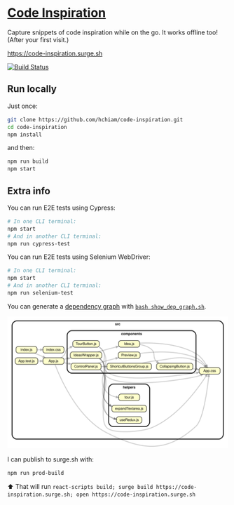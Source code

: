# [Code Inspiration](https://code-inspiration.surge.sh)

Capture snippets of code inspiration while on the go. It works offline too! (After your first visit.)

<https://code-inspiration.surge.sh>

[![Build Status](https://travis-ci.org/hchiam/code-inspiration.svg?branch=master)](https://travis-ci.org/hchiam/code-inspiration)

## Run locally

Just once:

```bash
git clone https://github.com/hchiam/code-inspiration.git
cd code-inspiration
npm install
```

and then:

```bash
npm run build
npm start
```

## Extra info

You can run E2E tests using Cypress:

```bash
# In one CLI terminal:
npm start
# And in another CLI terminal:
npm run cypress-test
```

You can run E2E tests using Selenium WebDriver:

```bash
# In one CLI terminal:
npm start
# And in another CLI terminal:
npm run selenium-test
```

You can generate a [dependency graph](https://github.com/hchiam/learning-dependency-cruiser) with [`bash show_dep_graph.sh`](https://github.com/hchiam/code-inspiration/blob/master/show_dep_graph.sh).

![(Dependency graph.)](https://github.com/hchiam/code-inspiration/blob/master/dependencygraph.svg)

I can publish to surge.sh with:

```bash
npm run prod-build
```

⬆️ That will run `react-scripts build; surge build https://code-inspiration.surge.sh; open https://code-inspiration.surge.sh`
